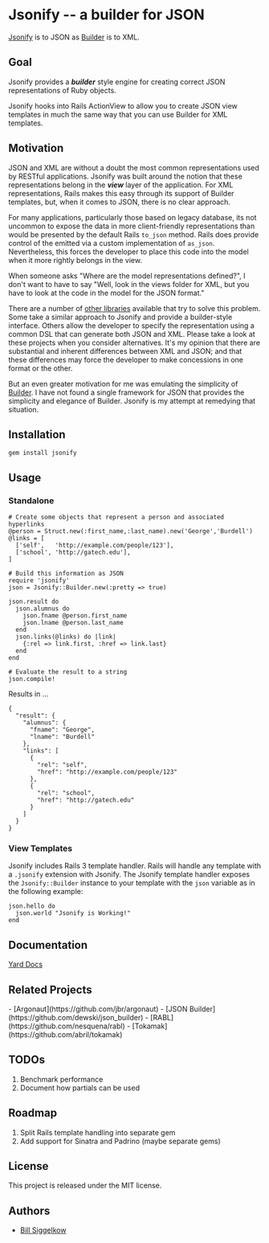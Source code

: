 # Jsonify -- a builder for JSON <a href="http://travis-ci.org/bsiggelkow/jsonify"><img src="https://secure.travis-ci.org/bsiggelkow/jsonify.png" alt=""></a>

[Jsonify](https://github.com/bsiggelkow/jsonify) is to JSON as [Builder](https://github.com/jimweirich/builder) is to XML.

## Goal

Jsonify provides a ___builder___ style engine for creating correct JSON representations of Ruby objects.

Jsonify hooks into Rails ActionView to allow you to create JSON view templates in much the same way that you can use Builder for XML templates.

## Motivation

JSON and XML are without a doubt the most common representations used by RESTful applications. Jsonify was built around the notion that these representations belong in the ___view___ layer of the application.
For XML representations, Rails makes this easy through its support of Builder templates, but, when it comes to JSON, there is no clear approach.

For many applications, particularly those based on legacy database, its not uncommon to expose the data in more client-friendly representations than would be presented by the default Rails `to_json` method.
Rails does provide control of the emitted via a custom implementation of `as_json`.
Nevertheless, this forces the developer to place this code into the model when it more rightly belongs in the view.

When someone asks "Where are the model representations defined?", I don't want to have to say "Well, look in the views folder for XML, but you have to look at the code in the model for the JSON format."

There are a number of <a href='#related'>other libraries</a> available that try to solve this problem. Some take a similar approach to Jsonify and provide a builder-style interface.
Others allow the developer to specify the representation using a common DSL that can generate both JSON and XML.
Please take a look at these projects when you consider alternatives. It's my opinion that there are substantial and inherent differences between XML and JSON; and that these differences may force the developer to make concessions in one format or the other.

But an even greater motivation for me was emulating the simplicity of [Builder](https://github.com/jimweirich/builder). I have not found a single framework for JSON that provides the simplicity and elegance of Builder. Jsonify is my attempt at remedying that situation.

## Installation

`gem install jsonify`

## Usage

### Standalone
    # Create some objects that represent a person and associated hyperlinks
    @person = Struct.new(:first_name,:last_name).new('George','Burdell')
    @links = [
      ['self',   'http://example.com/people/123'],
      ['school', 'http://gatech.edu'],
    ]

    # Build this information as JSON
    require 'jsonify'
    json = Jsonify::Builder.new(:pretty => true)

    json.result do
      json.alumnus do
        json.fname @person.first_name
        json.lname @person.last_name
      end
      json.links(@links) do |link|
        {:rel => link.first, :href => link.last}
      end
    end

    # Evaluate the result to a string
    json.compile!

Results in ...

    {
      "result": {
        "alumnus": {
          "fname": "George",
          "lname": "Burdell"
        },
        "links": [
          {
            "rel": "self",
            "href": "http://example.com/people/123"
          },
          {
            "rel": "school",
            "href": "http://gatech.edu"
          }
        ]
      }
    }

### View Templates

Jsonify includes Rails 3 template handler. Rails will handle any template with a `.jsonify` extension with Jsonify.
The Jsonify template handler exposes the `Jsonify::Builder` instance to your template with the `json` variable as in the following example:

    json.hello do
      json.world "Jsonify is Working!"
    end

## Documentation

[Yard Docs](http://rubydoc.info/github/bsiggelkow/jsonify/master/frames)

<a id='related'></a>
<h2>Related Projects</h2>
- [Argonaut](https://github.com/jbr/argonaut)
- [JSON Builder](https://github.com/dewski/json_builder)
- [RABL](https://github.com/nesquena/rabl)
- [Tokamak](https://github.com/abril/tokamak)

## TODOs
1. Benchmark performance
1. Document how partials can be used

## Roadmap

1. Split Rails template handling into separate gem
1. Add support for Sinatra and Padrino (maybe separate gems)

## License

This project is released under the MIT license.

## Authors

* [Bill Siggelkow](https://github.com/bsiggelkow)
